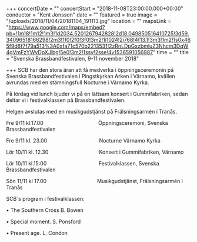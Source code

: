 +++
concertDate = ""
concertStart = "2018-11-08T23:00:00.000+00:00"
conductor = "Kent Jonsson"
date = ""
featured = true
image = "/uploads/2018/11/04/20181104_191113.jpg"
location = ""
mapsLink = "https://www.google.com/maps/embed?pb=!1m18!1m12!1m3!1d2034.5201267942828!2d18.049850516410725!3d59.34096518166298!2m3!1f0!2f0!3f0!3m2!1i1024!2i768!4f13.1!3m3!1m2!1s0x465f9d6f7f79a513%3A0xfa71c570b2213531!2zRnLDpGxzbmluZ3Nhcm3DqW4gVmFzYWvDpXJlbg!5e0!3m2!1ssv!2sse!4v1536591056987"
time = ""
title = "Svenska Brassbandfestivalen,  9-11 november 2018"

+++
SCB har den stora äran att få medverka i öppningsceremonin på Svenska Brassbandfestivalen i Pingstkyrkan Arken i Värnamo, kvällen avrundas med en stämningsfull Nocturne i Värnamo Kyrka.

På lördag vid lunch bjuder vi på en lättsam konsert i Gummifabriken, sedan deltar vi i festivalklassen på Brassbandfestivalen.

Helgen avslutas med en musikgudstjänst på Frälsningsarmén i Tranås.

Fre 9/11 kl.17.00                                      Öppningsceremoni, Svenska Brassbandfestivalen

Fre 9/11 kl. 23.00                                    Nocturne Värnamo Kyrka

Lör 10/11 kl. 12.30                                   Konsert i Gummifabriken, Värnamo

Lör 10/11 kl.15:00                                    Festivalklassen, Svenska Brassbandfestivalen

Sön 11/11 kl 17.00                                   Musikgudstjänst, Frälsningsarmén i Tranås

SCB´s program i festivalklassen:

• The Southern Cross  B. Bowen​

• Special moment. S. Ponsford

• Present age. L. Condon